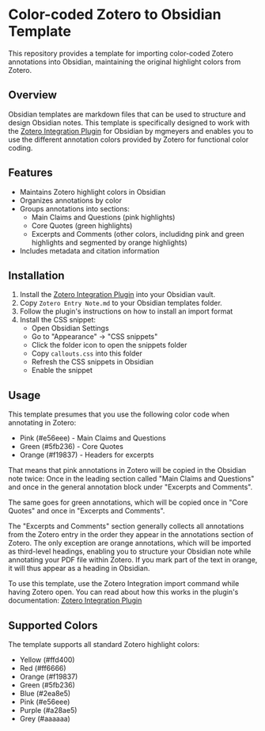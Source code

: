 # Color-coded Zotero to Obsidian Template

This repository provides a template for importing color-coded Zotero annotations into Obsidian, maintaining the original highlight colors from Zotero.

## Overview

Obsidian templates are markdown files that can be used to structure and design Obsidian notes. This template is specifically designed to work with the [Zotero Integration Plugin](https://github.com/mgmeyers/obsidian-zotero-integration) for Obsidian by mgmeyers and enables you to use the different annotation colors provided by Zotero for functional color coding.

## Features

- Maintains Zotero highlight colors in Obsidian
- Organizes annotations by color
- Groups annotations into sections:
  - Main Claims and Questions (pink highlights)
  - Core Quotes (green highlights)
  - Excerpts and Comments (other colors, includidng pink and green highlights and segmented by orange highlights)
- Includes metadata and citation information

## Installation

1. Install the [Zotero Integration Plugin](https://github.com/mgmeyers/obsidian-zotero-integration) into your Obsidian vault.
2. Copy `Zotero Entry Note.md` to your Obsidian templates folder.
3. Follow the plugin's instructions on how to install an import format
3. Install the CSS snippet:
   - Open Obsidian Settings
   - Go to "Appearance" → "CSS snippets"
   - Click the folder icon to open the snippets folder
   - Copy `callouts.css` into this folder
   - Refresh the CSS snippets in Obsidian
   - Enable the snippet

## Usage

This template presumes that you use the following color code when annotating in Zotero:

- Pink (#e56eee) - Main Claims and Questions
- Green (#5fb236) - Core Quotes
- Orange (#f19837) - Headers for excerpts

That means that pink annotations in Zotero will be copied in the Obsidian note twice: Once in the leading section called "Main Claims and Questions" and once in the general annotation block under "Excerpts and Comments".

The same goes for green annotations, which will be copied once in "Core Quotes" and once in "Excerpts and Comments".

The "Excerpts and Comments" section generally collects all annotations from the Zotero entry in the order they appear in the annotations section of Zotero. The only exception are orange annotations, which will be imported as third-level headings, enabling you to structure your Obsidian note while annotating your PDF file within Zotero. If you mark part of the text in orange, it will thus appear as a heading in Obsidian.

To use this template, use the Zotero Integration import command while having Zotero open. You can read about how this works in the plugin's documentation: [Zotero Integration Plugin](https://github.com/mgmeyers/obsidian-zotero-integration)

## Supported Colors

The template supports all standard Zotero highlight colors:
- Yellow (#ffd400)
- Red (#ff6666)
- Orange (#f19837)
- Green (#5fb236)
- Blue (#2ea8e5)
- Pink (#e56eee)
- Purple (#a28ae5)
- Grey (#aaaaaa)